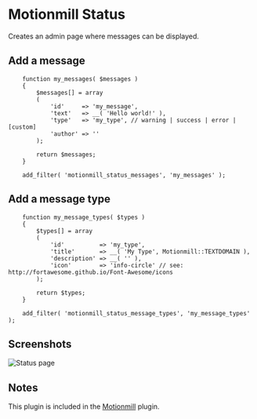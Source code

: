 Motionmill Status
=================

Creates an admin page where messages can be displayed.

Add a message
-------------

		function my_messages( $messages )
		{
			$messages[] = array
			(
				'id'     => 'my_message',
				'text'   => __( 'Hello world!' ),
				'type'   => 'my_type', // warning | success | error | [custom]
				'author' => ''
			);

			return $messages;
		}

		add_filter( 'motionmill_status_messages', 'my_messages' );

Add a message type
------------------

		function my_message_types( $types )
		{
			$types[] = array
			(
				'id'          => 'my_type',
				'title'       => __( 'My Type', Motionmill::TEXTDOMAIN ),
				'description' => __( '' ),
				'icon'        => 'info-circle' // see: http://fortawesome.github.io/Font-Awesome/icons
			);

			return $types;
		}

		add_filter( 'motionmill_status_message_types', 'my_message_types' );

Screenshots
-----------

![Status page](https://raw.githubusercontent.com/addwittz/motionmill/master/plugins/motionmill-status/screenshot-1.png)

Notes
-----

This plugin is included in the [Motionmill](https://github.com/addwittz/motionmill) plugin.
